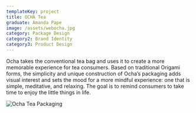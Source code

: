 ```yaml
---
templateKey: project
title: OCHA Tea
graduate: Amanda Pape
image: /assets/webocha.jpg
category: Package Design
category2: Brand Identity
category3: Product Design
---
```

Ocha takes the conventional tea bag and uses it to create a more memorable experience for tea consumers. Based on traditional Origami forms, the simplicity and unique construction of Ocha’s packaging adds visual interest and sets the mood for a more mindful experience: one that is simple, meditative, and relaxing. The goal is to remind consumers to take time to enjoy the little things in life.

![Ocha Tea Packaging](/assets/web-ocha1.jpg)
